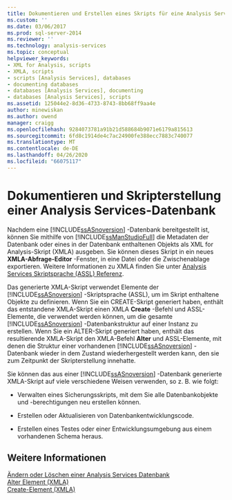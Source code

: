 ```yaml
---
title: Dokumentieren und Erstellen eines Skripts für eine Analysis Services Datenbank | Microsoft-Dokumentation
ms.custom: ''
ms.date: 03/06/2017
ms.prod: sql-server-2014
ms.reviewer: ''
ms.technology: analysis-services
ms.topic: conceptual
helpviewer_keywords:
- XML for Analysis, scripts
- XMLA, scripts
- scripts [Analysis Services], databases
- documenting databases
- databases [Analysis Services], documenting
- databases [Analysis Services], scripts
ms.assetid: 125044e2-8d36-4733-8743-8bb68ff9aa4e
author: minewiskan
ms.author: owend
manager: craigg
ms.openlocfilehash: 9284073781a91b21d588684b9071e6179a815613
ms.sourcegitcommit: 6fd8c1914de4c7ac24900fe388ecc7883c740077
ms.translationtype: MT
ms.contentlocale: de-DE
ms.lasthandoff: 04/26/2020
ms.locfileid: "66075117"
---
```

# <a name="document-and-script-an-analysis-services-database"></a>Dokumentieren und Skripterstellung einer Analysis Services-Datenbank
  Nachdem eine [!INCLUDE[ssASnoversion](../../includes/ssasnoversion-md.md)] -Datenbank bereitgestellt ist, können Sie mithilfe von [!INCLUDE[ssManStudioFull](../../includes/ssmanstudiofull-md.md)] die Metadaten der Datenbank oder eines in der Datenbank enthaltenen Objekts als XML for Analysis-Skript (XMLA) ausgeben. Sie können dieses Skript in ein neues **XMLA-Abfrage-Editor** -Fenster, in eine Datei oder die Zwischenablage exportieren. Weitere Informationen zu XMLA finden Sie unter [Analysis Services Skriptsprache &#40;ASSL&#41; Referenz](https://docs.microsoft.com/bi-reference/assl/analysis-services-scripting-language-assl-for-xmla).  
  
 Das generierte XMLA-Skript verwendet Elemente der [!INCLUDE[ssASnoversion](../../includes/ssasnoversion-md.md)] -Skriptsprache (ASSL), um im Skript enthaltene Objekte zu definieren. Wenn Sie ein CREATE-Skript generiert haben, enthält das entstandene XMLA-Skript einen XMLA **Create** -Befehl und ASSL-Elemente, die verwendet werden können, um die gesamte [!INCLUDE[ssASnoversion](../../includes/ssasnoversion-md.md)] -Datenbankstruktur auf einer Instanz zu erstellen. Wenn Sie ein ALTER-Skript generiert haben, enthält das resultierende XMLA-Skript den XMLA-Befehl **Alter** und ASSL-Elemente, mit denen die Struktur einer vorhandenen [!INCLUDE[ssASnoversion](../../includes/ssasnoversion-md.md)] -Datenbank wieder in dem Zustand wiederhergestellt werden kann, den sie zum Zeitpunkt der Skripterstellung innehatte.  
  
 Sie können das aus einer [!INCLUDE[ssASnoversion](../../includes/ssasnoversion-md.md)] -Datenbank generierte XMLA-Skript auf viele verschiedene Weisen verwenden, so z. B. wie folgt:  
  
-   Verwalten eines Sicherungsskripts, mit dem Sie alle Datenbankobjekte und -berechtigungen neu erstellen können.  
  
-   Erstellen oder Aktualisieren von Datenbankentwicklungscode.  
  
-   Erstellen eines Testes oder einer Entwicklungsumgebung aus einem vorhandenen Schema heraus.  
  
## <a name="see-also"></a>Weitere Informationen  
 [Ändern oder Löschen einer Analysis Services Datenbank](modify-or-delete-an-analysis-services-database.md)   
 [Alter Element &#40;XMLA&#41;](https://docs.microsoft.com/bi-reference/xmla/xml-elements-commands/alter-element-xmla)   
 [Create-Element &#40;XMLA&#41;](https://docs.microsoft.com/bi-reference/xmla/xml-elements-commands/create-element-xmla)  
  
  
